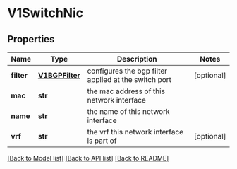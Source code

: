 # V1SwitchNic

## Properties
Name | Type | Description | Notes
------------ | ------------- | ------------- | -------------
**filter** | [**V1BGPFilter**](V1BGPFilter.md) | configures the bgp filter applied at the switch port | [optional] 
**mac** | **str** | the mac address of this network interface | 
**name** | **str** | the name of this network interface | 
**vrf** | **str** | the vrf this network interface is part of | [optional] 

[[Back to Model list]](../README.md#documentation-for-models) [[Back to API list]](../README.md#documentation-for-api-endpoints) [[Back to README]](../README.md)


